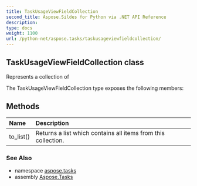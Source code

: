 ```yaml
---
title: TaskUsageViewFieldCollection
second_title: Aspose.Sildes for Python via .NET API Reference
description: 
type: docs
weight: 1100
url: /python-net/aspose.tasks/taskusageviewfieldcollection/
---
```


## TaskUsageViewFieldCollection class

Represents a collection of

The TaskUsageViewFieldCollection type exposes the following members:
## Methods
| Name | Description |
| :- | :- |
|to_list()|Returns a list which contains all items from this collection.|

### See Also

* namespace [aspose.tasks](/tasks/python-net/aspose.tasks/)
* assembly [Aspose.Tasks](/tasks/python-net/)


